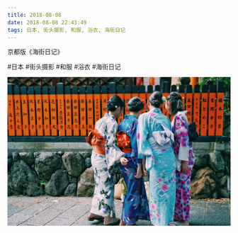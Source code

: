 ```yaml
---
title: 2018-08-08
date: 2018-08-08 22:43:49
tags: 日本, 街头摄影, 和服, 浴衣, 海街日记
---
```


<p>京都版《海街日记》</p>

#日本 #街头摄影 #和服 #浴衣 #海街日记

![](/assets/images/2018/08/0bebef6d8e6ea8b03907a6939dc75e96.jpg)
